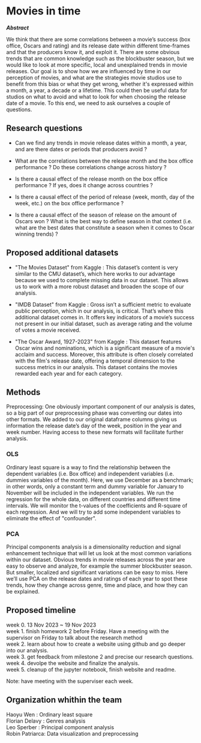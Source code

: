 # Movies in time

***Abstract***

We think that there are some correlations between a movie’s success (box office, Oscars and rating) and its release date within different time-frames and that the producers know it, and exploit it. There are some obvious trends that are common knowledge such as the blockbuster season, but we would like to look at more specific, local and unexplained trends in movie releases. Our goal is to show how we are influenced by time in our perception of movies, and what are the strategies movie studios use to benefit from this bias or what they get wrong, whether it's expressed within a month, a year, a decade or a lifetime. This could then be useful data for studios on what to avoid and what to look for when choosing the release date of a movie. To this end, we need to ask ourselves a couple of questions.


## Research questions

- Can we find any trends in movie release dates within a month, a year, and are there dates or periods that producers avoid ?

- What are the correlations between the release month and the box office performance ? Do these correlations change across history ? 

- Is there a causal effect of the release month on the box office performance ? If yes, does it change across countries ? 

- Is there a causal effect of the period of release (week, month, day of the week, etc.) on the box office performance ? 

- Is there a causal effect of the season of release on the amount of Oscars won ? What is the best way to define season in that context (i.e. what are the best dates that constitute a season when it comes to Oscar winning trends) ?


## Proposed additional datasets
- "The Movies Dataset" from Kaggle : This dataset’s content is very similar to the CMU dataset’s, which here works to our advantage because we used to complete missing data in our dataset. This allows us to work with a more robust dataset and broaden the scope of our analysis.

- "IMDB Dataset" from Kaggle : Gross isn’t a sufficient metric to evaluate public perception, which in our analysis, is critical. That’s where this additional dataset comes in. It offers key indicators of a movie’s success not present in our initial dataset, such as average rating and the volume of votes a movie received.

- "The Oscar Award, 1927-2023" from Kaggle : This dataset features Oscar wins and nominations, which is a significant measure of a movie's acclaim and success. Moreover, this attribute is often closely correlated with the film's release date, offering a temporal dimension to the success metrics in our analysis. This dataset contains the movies rewarded each year and for each category.

## Methods

Preprocessing: One obviously important component of our analysis is dates, so a big part of our preprocessing phase was converting our dates into other formats. We added to our original dataframe columns giving us information the release date’s day of the week, position in the year and week number. Having access to these new formats will facilitate further analysis.


### OLS
Ordinary least square is a way to find the relationship between the dependent variables (i.e. Box office) and independent variables (i.e. dummies variables of the month). Here, we use December as a benchmark; in other words, only a constant term and dummy variable for January to November will be included in the independent variables. We run the regression for the whole data, on different countries and different time intervals. We will monitor the t-values of the coefficients and R-square of each regression. And we will try to add some independent variables to eliminate the effect of "confounder".



### PCA
Principal components analysis is a dimensionality reduction and signal enhancement technique that will let us look at the most common variations within our dataset. Obvious trends in movie releases across the year are easy to observe and analyze, for example the summer blockbuster season. But smaller, localized and significant variations can be easy to miss. Here we’ll use PCA on the release dates and ratings of each year to spot these trends, how they change across genre, time and place, and how they can be explained.

## Proposed timeline

week 0. 13 Nov 2023 ~ 19 Nov 2023\
week 1. finish homework 2 before Friday. Have a meeting with the supervisor on Friday to talk about the research method\
week 2. learn about how to create a website using github and go deeper into our analysis. \
week 3. get feedback from milestone 2 and precise our research questions. \
week 4. devolpe the website and finalize the analysis. \
week 5. cleanup of the jupyter notebook, finish website and readme.

Note: have meeting with the superviser each week.

## Organization whithin the team

Haoyu Wen : Ordinary least square \
Florian Delavy : Genres analysis \
Leo Sperber : Principal component analysis \
Robin Patriarca: Data visualization and preprocessing


